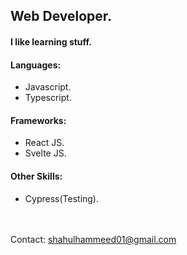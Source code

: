 ## Web Developer.

#### I like learning stuff.


#### Languages:
- Javascript.
- Typescript.

#### Frameworks:
- React JS.
- Svelte JS.

#### Other Skills:
- Cypress(Testing).

<br /> <br />
Contact: shahulhammeed01@gmail.com
